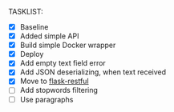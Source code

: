 TASKLIST:
- [x] Baseline
- [x] Added simple API
- [x] Build simple Docker wrapper
- [x] Deploy
- [x] Add empty text field error
- [x] Add JSON deserializing, when text received
- [x] Move to [flask-restful](https://flask-restful.readthedocs.io/en/latest/quickstart.html#resourceful-routing)
- [ ] Add stopwords filtering
- [ ] Use paragraphs
